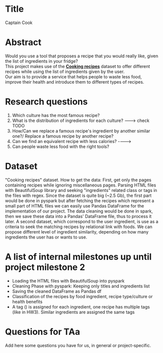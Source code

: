 # Title
Captain Cook
# Abstract
Would you use a tool that proposes a recipe that you would really like, given
the list of ingredients in your fridge?  
This project makes use of the [**Cooking recipes**](http://infolab.stanford.edu/~west1/from-cookies-to-cooks/recipePages.zip) dataset to offer different recipes while using the list of ingredients given by the user.  
Our aim is to provide a service that helps people to waste less food, improve
their health and introduce them to different types of recipes.

# Research questions
1) Which culture has the most famous recipe?
2) What is the distribution of ingredients for each culture?
---> check TODO
3) How/Can we replace a famous recipe's ingredient by another similar 
one?/ Replace a famous recipe by another recipe?
4) Can we find an equivalent recipe with less calories?
---->
5) Can people waste less food with the right tools?


# Dataset
"Cooking recipes" dataset.
How to get the data:
First, get only the pages containing recipes while ignoring miscellaneous pages.
Parsing HTML files with BeautifulSoup library and seeking "ingredients" related class or tags in the files with regex.
Since the dataset is quite big (~2.5 Gb), the first part would be done in pyspark
but after fetching the recipes which represent a small part of HTML files we can
easily use Pandas DataFrame for the implementation of our project.
The data cleaning would be done in spark, then we save these data into a Pandas'
DataFrame file, thus to process it later.
A second dataset, which correspond to the user ingredient, is use as a criteria
to seek the matching recipes by relational link with foods.
We can propose different level of ingredient similarity, depending on how many ingredients the
user has or wants to use.

# A list of internal milestones up until project milestone 2
- Loading the HTML files with BeautifulSoup into pyspark
- Cleaning Phase with pyspark: Keeping only titles and ingredients list
- Saving the cleaned DataFrame as Pandas df
- Classification of the recipes by food ingredient, recipe type/culture or health benefits
- A tag (<chocolate>) is assigned for each ingredient, one recipe has 
multiple tags (like in HW3). Similar ingredients are assigned the same 
tags

# Questions for TAa
Add here some questions you have for us, in general or project-specific.
